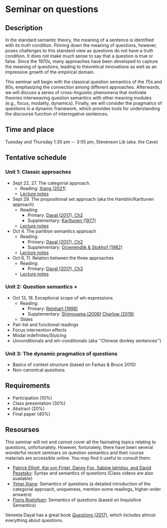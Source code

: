 # Seminar on questions 

## Description
In the standard semantic theory, the meaning of a sentence is identified with its truth condition. Pinning down the meaning of questions, however, poses challenges to this standard view as questions do not have a truth condition. It does not make much sense to say that a question is true or false. Since the 1970s, many approaches have been developed to capture the meaning of questions, leading to theoretical innovations as well as an impressive growth of the empirical domain.  

This seminar will begin with the classical question semantics of the 70s and 80s, emphasizing the connection among different approaches. Afterwards, we will discuss a series of cross-linguistic phenomena that motivate theories interweaving question semantics with other meaning modules (e.g., focus, modality, dynamics). Finally, we will consider the pragmatics of questions in a dynamic framework, which provides tools for understanding the discourse function of interrogative sentences. 

## Time and place
Tuesday and Thursday 1:30 pm -- 3:05 pm, Stevenson Lib (aka. the Cave)

## Tentative schedule
### Unit 1: Classic approaches
- Sept 22, 27. The categorial approach. 
  - Reading: [Xiang (2021)](https://link.springer.com/epdf/10.1007/s10988-020-09294-8?author_access_token=UVxHhIvlJBVo_alvFGAeVPe4RwlQNchNByi7wbcMAY7FxemtbOlymEGL01JT1uHiyhbh2qg_2XP2XH0z56Sl1WPyTYGJB_2J569xCWskCfG3bSwxMd6O6yZUa5YxlYtQvb5wN8T7FdckKz46ZcUnzQ%3D%3D) 
  - [Lecture notes](https://github.com/haozeli-ling/Questions/blob/main/categorial.pdf)
- Sept 29. The propositional set approach (aka the Hamblin/Karttunen approach)
  - Reading: 
    - Primary: [Dayal (2017), Ch2](https://github.com/haozeli-ling/Questions/blob/main/Dayal.%202017.%20Questions_ch2-3-4-ref.pdf)
    - Supplementary: [Karttunen (1977)](https://www.jstor.org/stable/25000027) 
  - [Lecture notes](https://github.com/haozeli-ling/Questions/blob/main/p-set.pdf)
- Oct 4. The partition semantics approach 
  - Reading:
    - Primary: [Dayal (2017), Ch2](https://github.com/haozeli-ling/Questions/blob/main/Dayal.%202017.%20Questions_ch2-3-4-ref.pdf)
    - Supplementary: [Groenendijk & Stokhof (1982)](https://www.jstor.org/stable/25001092#metadata_info_tab_contents)
  - [Lecture notes](https://github.com/haozeli-ling/Questions/blob/main/partition.pdf)
- Oct 6, 11. Relation between the three approaches
  - Reading: 
    - Primary: [Dayal (2017), Ch3](https://github.com/haozeli-ling/Questions/blob/main/Dayal.%202017.%20Questions_ch2-3-4-ref.pdf)
  - [Lecture notes](https://github.com/haozeli-ling/Questions/blob/main/3_approaches.pdf)
### Unit 2: Question semantics + 
- Oct 13, 18. Exceptional scope of wh-expressions
  - Reading: 
    - Primary: [Reinhart (1998)](https://www.jstor.org/stable/23748255#metadata_info_tab_contents)
    - Supplementary: [Shimoyama (2006)](https://link.springer.com/article/10.1007/s11050-006-0001-5) [Charlow (2019)](https://link.springer.com/article/10.1007/s10988-019-09278-3)
  - Slides 
- Pair-list and functional readings 
- Focus intervention effects
- Modal indefinites/Sluicing
- Unconditionals and wh-conditionals (aka ''Chinese donkey sentences'')
### Unit 3: The dynamic pragmatics of questions
- Basics of context structure (based on Farkas & Bruce 2010)
- Non-canonical questions

## Requirements
- Participation (10%)
- Class presentation (30%)
- Abstract (20%)
- Final paper (40%)

## Resourses

This seminar will not and cannot cover all the fasinating topics relating to questions, unfortunately. However, fortunately, there have been several wonderful recent seminars on question semantics and their course materials are accessible online. You may find it useful to consult them:

- [Patrick Elliott, Kai von Fintel, Danny Fox, Sabine Iatridou, and David Pesetsky](https://canvas.mit.edu/courses/7282): Syntax and semantics of questions (Class videos are also available)  
- [Yimei Xiang](https://yimeixiang.wordpress.com/teaching/): Semantics of questions (a detailed introduction of the categorial approach, uniqueness, mention-some readings, higher-order answers)
- [Floris Roelofsen](https://projects.illc.uva.nl/inquisitivesemantics/courses/2018-creteling.html): Semantics of questions (based on Inquisitive Semantics)

Veneeta Dayal has a great book [*Questions* (2017)](https://global.oup.com/ukhe/product/questions-9780199281275?cc=us&lang=en&), which includes almost everything about questions.  
